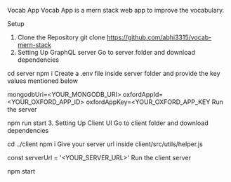 Vocab App
Vocab App is a mern stack web app to improve the vocabulary.

Setup
1. Clone the Repository
git clone https://github.com/abhi3315/vocab-mern-stack
2. Setting Up GraphQL server
Go to server folder and download dependencies

cd server
npm i
Create a .env file inside server folder and provide the key values mentioned below

mongodbUri=<YOUR_MONGODB_URI>
oxfordAppId=<YOUR_OXFORD_APP_ID>
oxfordAppKey=<YOUR_OXFORD_APP_KEY
Run the server

npm run start
3. Setting Up Client UI
Go to client folder and download dependencies

cd ../client
npm i
Give your server url inside client/src/utils/helper.js

const serverUrl = '<YOUR_SERVER_URL>'
Run the client server

npm start
